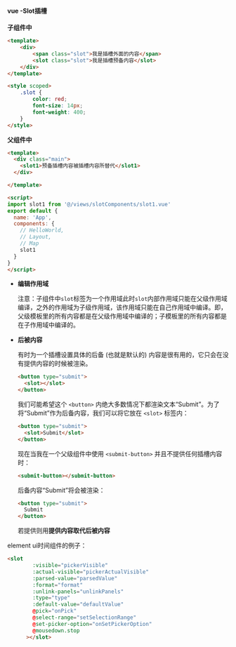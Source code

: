 #### vue -Slot插槽

**子组件中**

```html
<template>
    <div>
        <span class="slot">我是插槽外面的内容</span>
        <slot class="slot">我是插槽预备内容</slot>
    </div>
</template>

<style scoped>
    .slot {
        color: red;
        font-size: 14px;
        font-weight: 400;
    }
</style>
```

**父组件中**

```html
<template>
  <div class="main">
    <slot1>预备插槽内容被插槽内容所替代</slot1>
  </div>

</template>

<script>
import slot1 from '@/views/slotComponents/slot1.vue'
export default {
  name: 'App',
  components: {
    // HelloWorld,
    // Layout,
    // Map
    slot1
  }
}
</script>
```

- **编辑作用域**

  注意：子组件中`slot`标签为一个作用域此时`slot`内部作用域只能在父级作用域编译，之外的作用域为子级作用域，该作用域只能在自己作用域中编译。即，父级模板里的所有内容都是在父级作用域中编译的；子模板里的所有内容都是在子作用域中编译的。

- **后被内容**

  有时为一个插槽设置具体的后备 (也就是默认的) 内容是很有用的，它只会在没有提供内容的时候被渲染。

  ```html
  <button type="submit">
    <slot></slot>
  </button>
  ```

  我们可能希望这个 `<button>` 内绝大多数情况下都渲染文本“Submit”。为了将“Submit”作为后备内容，我们可以将它放在 `<slot>` 标签内：

  ```html
  <button type="submit">
    <slot>Submit</slot>
  </button>
  ```

  现在当我在一个父级组件中使用 `<submit-button>` 并且不提供任何插槽内容时：

  ```html
  <submit-button></submit-button>
  ```

  后备内容“Submit”将会被渲染：

  ```html
  <button type="submit">
    Submit
  </button>
  ```

  若提供则用**提供内容取代后被内容**

element ui时间组件的例子：

```html
<slot
        :visible="pickerVisible"
        :actual-visible="pickerActualVisible"
        :parsed-value="parsedValue"
        :format="format"
        :unlink-panels="unlinkPanels"
        :type="type"
        :default-value="defaultValue"
        @pick="onPick"
        @select-range="setSelectionRange"
        @set-picker-option="onSetPickerOption"
        @mousedown.stop
      ></slot>
```

